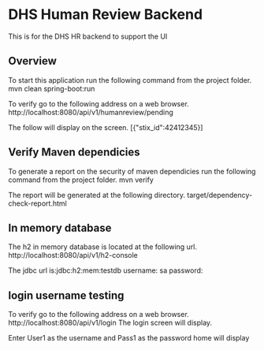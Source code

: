 # DHS Human Review Backend

This is for the DHS HR backend to support the UI 

## Overview
To start this application run the following command from the project folder.
mvn clean spring-boot:run

To verify go to the following address on a web browser.
http://localhost:8080/api/v1/humanreview/pending 

The follow will display on the screen.
[{"stix_id":42412345}]

## Verify Maven dependicies
To generate a report on the security of maven dependicies run the following command from the project folder.
mvn verify

The report will be generated at the following directory.
target/dependency-check-report.html

## In memory database
The h2 in memory database is located at the following url.
http://localhost:8080/api/v1/h2-console

The jdbc url is:jdbc:h2:mem:testdb
username: sa
password: <blank>

## login username testing
To verify go to the following address on a web browser.
http://localhost:8080/api/v1/login
The login screen will display.

Enter User1 as the username and Pass1 as the password
home will display
 